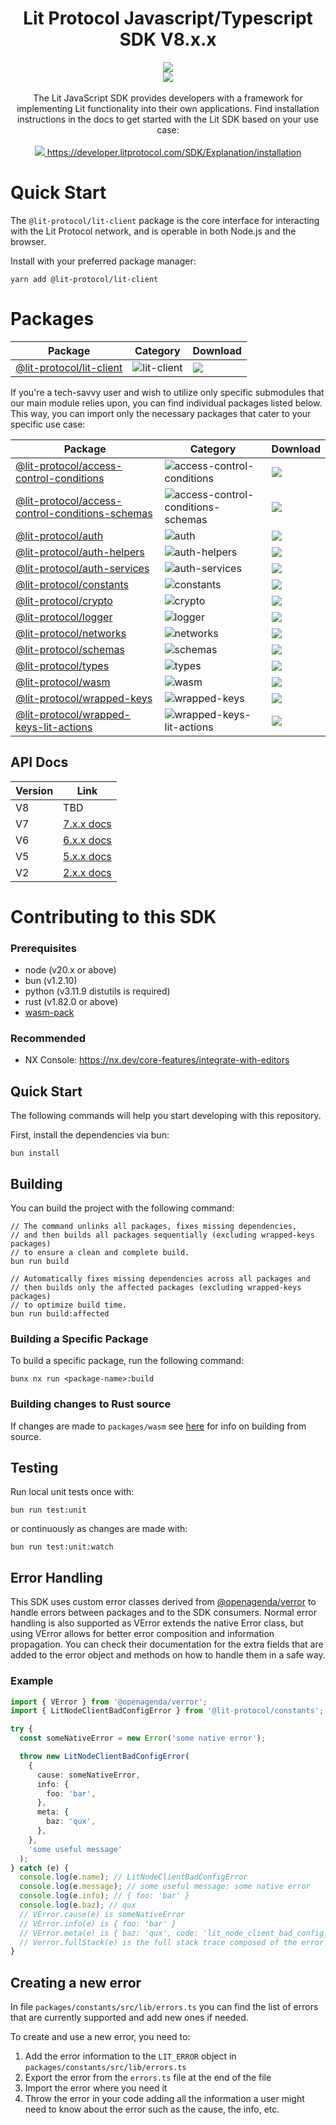 <div align="center">
  <h1>Lit Protocol Javascript/Typescript SDK V8.x.x</h1>
  <img src="https://i.ibb.co/p2xfzK1/Screenshot-2022-11-15-at-09-56-57.png">
  <br/>
  <a href="https://twitter.com/LitProtocol">
    <img src="https://img.shields.io/twitter/follow/litprotocol?label=Follow&style=social"/>
  </a>
  <br/>
  <br/>
  The Lit JavaScript SDK provides developers with a framework for implementing Lit functionality into their own applications. Find installation instructions in the docs to get started with the Lit SDK based on your use case:
  <br/>
  <br/>
  <a href="https://developer.litprotocol.com/v3/sdk/installation">
    <img src="https://i.ibb.co/fDqdXLq/button-go-to-docs.png" />
  </a>

  <a href="https://developer.litprotocol.com/v3/sdk/installation">
    https://developer.litprotocol.com/SDK/Explanation/installation
  </a>
</div>

# Quick Start

The `@lit-protocol/lit-client` package is the core interface for interacting with the Lit Protocol network, and is operable in both Node.js and the browser.

Install with your preferred package manager:

```
yarn add @lit-protocol/lit-client
```

# Packages

<!-- autogen:package:start -->
<div align="center">

| Package                                                                                            | Category                                                                   | Download                                                                                                                                                |
| -------------------------------------------------------------------------------------------------- | -------------------------------------------------------------------------- | ------------------------------------------------------------------------------------------------------------------------------------------------------- |
| [@lit-protocol/lit-client](https://github.com/LIT-Protocol/js-sdk/tree/master/packages/lit-client) | ![lit-client](https://img.shields.io/badge/-universal-8A6496 "lit-client") | <a target="_blank" href="https://www.npmjs.com/package/@lit-protocol/lit-client"><img src="https://img.shields.io/npm/v/@lit-protocol/lit-client"/></a> |

</div>
If you're a tech-savvy user and wish to utilize only specific submodules that our main module relies upon, you can find individual packages listed below. This way, you can import only the necessary packages that cater to your specific use case:

<div align="center">

| Package                                                                                                                                          | Category                                                                                                                 | Download                                                                                                                                                                                              |
| ------------------------------------------------------------------------------------------------------------------------------------------------ | ------------------------------------------------------------------------------------------------------------------------ | ----------------------------------------------------------------------------------------------------------------------------------------------------------------------------------------------------- |
| [@lit-protocol/access-control-conditions](https://github.com/LIT-Protocol/js-sdk/tree/master/packages/access-control-conditions)                 | ![access-control-conditions](https://img.shields.io/badge/-universal-8A6496 "access-control-conditions")                 | <a target="_blank" href="https://www.npmjs.com/package/@lit-protocol/access-control-conditions"><img src="https://img.shields.io/npm/v/@lit-protocol/access-control-conditions"/></a>                 |
| [@lit-protocol/access-control-conditions-schemas](https://github.com/LIT-Protocol/js-sdk/tree/master/packages/access-control-conditions-schemas) | ![access-control-conditions-schemas](https://img.shields.io/badge/-universal-8A6496 "access-control-conditions-schemas") | <a target="_blank" href="https://www.npmjs.com/package/@lit-protocol/access-control-conditions-schemas"><img src="https://img.shields.io/npm/v/@lit-protocol/access-control-conditions-schemas"/></a> |
| [@lit-protocol/auth](https://github.com/LIT-Protocol/js-sdk/tree/master/packages/auth)                                                           | ![auth](https://img.shields.io/badge/-universal-8A6496 "auth")                                                           | <a target="_blank" href="https://www.npmjs.com/package/@lit-protocol/auth"><img src="https://img.shields.io/npm/v/@lit-protocol/auth"/></a>                                                           |
| [@lit-protocol/auth-helpers](https://github.com/LIT-Protocol/js-sdk/tree/master/packages/auth-helpers)                                           | ![auth-helpers](https://img.shields.io/badge/-universal-8A6496 "auth-helpers")                                           | <a target="_blank" href="https://www.npmjs.com/package/@lit-protocol/auth-helpers"><img src="https://img.shields.io/npm/v/@lit-protocol/auth-helpers"/></a>                                           |
| [@lit-protocol/auth-services](https://github.com/LIT-Protocol/js-sdk/tree/master/packages/auth-services)                                         | ![auth-services](https://img.shields.io/badge/-universal-8A6496 "auth-services")                                         | <a target="_blank" href="https://www.npmjs.com/package/@lit-protocol/auth-services"><img src="https://img.shields.io/npm/v/@lit-protocol/auth-services"/></a>                                         |
| [@lit-protocol/constants](https://github.com/LIT-Protocol/js-sdk/tree/master/packages/constants)                                                 | ![constants](https://img.shields.io/badge/-universal-8A6496 "constants")                                                 | <a target="_blank" href="https://www.npmjs.com/package/@lit-protocol/constants"><img src="https://img.shields.io/npm/v/@lit-protocol/constants"/></a>                                                 |
| [@lit-protocol/crypto](https://github.com/LIT-Protocol/js-sdk/tree/master/packages/crypto)                                                       | ![crypto](https://img.shields.io/badge/-universal-8A6496 "crypto")                                                       | <a target="_blank" href="https://www.npmjs.com/package/@lit-protocol/crypto"><img src="https://img.shields.io/npm/v/@lit-protocol/crypto"/></a>                                                       |
| [@lit-protocol/logger](https://github.com/LIT-Protocol/js-sdk/tree/master/packages/logger)                                                       | ![logger](https://img.shields.io/badge/-universal-8A6496 "logger")                                                       | <a target="_blank" href="https://www.npmjs.com/package/@lit-protocol/logger"><img src="https://img.shields.io/npm/v/@lit-protocol/logger"/></a>                                                       |
| [@lit-protocol/networks](https://github.com/LIT-Protocol/js-sdk/tree/master/packages/networks)                                                   | ![networks](https://img.shields.io/badge/-universal-8A6496 "networks")                                                   | <a target="_blank" href="https://www.npmjs.com/package/@lit-protocol/networks"><img src="https://img.shields.io/npm/v/@lit-protocol/networks"/></a>                                                   |
| [@lit-protocol/schemas](https://github.com/LIT-Protocol/js-sdk/tree/master/packages/schemas)                                                     | ![schemas](https://img.shields.io/badge/-universal-8A6496 "schemas")                                                     | <a target="_blank" href="https://www.npmjs.com/package/@lit-protocol/schemas"><img src="https://img.shields.io/npm/v/@lit-protocol/schemas"/></a>                                                     |
| [@lit-protocol/types](https://github.com/LIT-Protocol/js-sdk/tree/master/packages/types)                                                         | ![types](https://img.shields.io/badge/-universal-8A6496 "types")                                                         | <a target="_blank" href="https://www.npmjs.com/package/@lit-protocol/types"><img src="https://img.shields.io/npm/v/@lit-protocol/types"/></a>                                                         |
| [@lit-protocol/wasm](https://github.com/LIT-Protocol/js-sdk/tree/master/packages/wasm)                                                           | ![wasm](https://img.shields.io/badge/-universal-8A6496 "wasm")                                                           | <a target="_blank" href="https://www.npmjs.com/package/@lit-protocol/wasm"><img src="https://img.shields.io/npm/v/@lit-protocol/wasm"/></a>                                                           |
| [@lit-protocol/wrapped-keys](https://github.com/LIT-Protocol/js-sdk/tree/master/packages/wrapped-keys)                                           | ![wrapped-keys](https://img.shields.io/badge/-universal-8A6496 "wrapped-keys")                                           | <a target="_blank" href="https://www.npmjs.com/package/@lit-protocol/wrapped-keys"><img src="https://img.shields.io/npm/v/@lit-protocol/wrapped-keys"/></a>                                           |
| [@lit-protocol/wrapped-keys-lit-actions](https://github.com/LIT-Protocol/js-sdk/tree/master/packages/wrapped-keys-lit-actions)                   | ![wrapped-keys-lit-actions](https://img.shields.io/badge/-universal-8A6496 "wrapped-keys-lit-actions")                   | <a target="_blank" href="https://www.npmjs.com/package/@lit-protocol/wrapped-keys-lit-actions"><img src="https://img.shields.io/npm/v/@lit-protocol/wrapped-keys-lit-actions"/></a>                   |

</div>

<!-- autogen:package:end -->

## API Docs

<div align="center">

| Version | Link                                                     |
| ------- | -------------------------------------------------------- |
| V8      | TBD                                                      |
| V7      | [7.x.x docs](https://v7-api-doc-lit-js-sdk.vercel.app/)  |
| V6      | [6.x.x docs](https://v6-api-doc-lit-js-sdk.vercel.app/)  |
| V5      | [5.x.x docs](https://v3.api-docs.getlit.dev/)            |
| V2      | [2.x.x docs](http://docs.lit-js-sdk-v2.litprotocol.com/) |

</div>

# Contributing to this SDK

### Prerequisites

- node (v20.x or above)
- bun (v1.2.10)
- python (v3.11.9 distutils is required)
- rust (v1.82.0 or above)
- [wasm-pack](https://github.com/rustwasm/wasm-pack)

### Recommended

- NX Console: https://nx.dev/core-features/integrate-with-editors

## Quick Start

The following commands will help you start developing with this repository.

First, install the dependencies via bun:

```
bun install
```

## Building

You can build the project with the following command:

```
// The command unlinks all packages, fixes missing dependencies,
// and then builds all packages sequentially (excluding wrapped-keys packages)
// to ensure a clean and complete build.
bun run build

// Automatically fixes missing dependencies across all packages and
// then builds only the affected packages (excluding wrapped-keys packages)
// to optimize build time.
bun run build:affected
```

### Building a Specific Package

To build a specific package, run the following command:

```
bunx nx run <package-name>:build
```

### Building changes to Rust source

If changes are made to `packages/wasm` see [here](./packages/wasm/README.md) for info on building from source.

## Testing

Run local unit tests once with:

```
bun run test:unit
```

or continuously as changes are made with:

```
bun run test:unit:watch
```

## Error Handling

This SDK uses custom error classes derived from [@openagenda/verror](https://github.com/OpenAgenda/verror) to handle errors between packages and to the SDK consumers.
Normal error handling is also supported as VError extends the native Error class, but using VError allows for better error composition and information propagation.
You can check their documentation for the extra fields that are added to the error object and methods on how to handle them in a safe way.

### Example

```ts
import { VError } from '@openagenda/verror';
import { LitNodeClientBadConfigError } from '@lit-protocol/constants';

try {
  const someNativeError = new Error('some native error');

  throw new LitNodeClientBadConfigError(
    {
      cause: someNativeError,
      info: {
        foo: 'bar',
      },
      meta: {
        baz: 'qux',
      },
    },
    'some useful message'
  );
} catch (e) {
  console.log(e.name); // LitNodeClientBadConfigError
  console.log(e.message); // some useful message: some native error
  console.log(e.info); // { foo: 'bar' }
  console.log(e.baz); // qux
  // VError.cause(e) is someNativeError
  // VError.info(e) is { foo: 'bar' }
  // VError.meta(e) is { baz: 'qux', code: 'lit_node_client_bad_config_error', kind: 'Config' }
  // Verror.fullStack(e) is the full stack trace composed of the error chain including the causes
}
```

## Creating a new error

In file `packages/constants/src/lib/errors.ts` you can find the list of errors that are currently supported and add new ones if needed.

To create and use a new error, you need to:

1. Add the error information to the `LIT_ERROR` object in `packages/constants/src/lib/errors.ts`
2. Export the error from the `errors.ts` file at the end of the file
3. Import the error where you need it
4. Throw the error in your code adding all the information a user might need to know about the error such as the cause, the info, etc.
